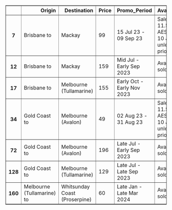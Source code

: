 <table border="1" class="dataframe">
  <thead>
    <tr style="text-align: right;">
      <th></th>
      <th>Origin</th>
      <th>Destination</th>
      <th>Price</th>
      <th>Promo_Period</th>
      <th>Available_Until</th>
    </tr>
  </thead>
  <tbody>
    <tr>
      <th>7</th>
      <td>Brisbane to</td>
      <td>Mackay</td>
      <td>99</td>
      <td>15 Jul 23 - 09 Sep 23</td>
      <td>Sale ends 11.59pm AEST Monday 10 July 2023, unless sold out prior.</td>
    </tr>
    <tr>
      <th>12</th>
      <td>Brisbane to</td>
      <td>Mackay</td>
      <td>159</td>
      <td>Mid Jul - Early Sep 2023</td>
      <td>Available until sold out</td>
    </tr>
    <tr>
      <th>17</th>
      <td>Brisbane to</td>
      <td>Melbourne (Tullamarine)</td>
      <td>155</td>
      <td>Early Oct - Early Nov 2023</td>
      <td>Available until sold out</td>
    </tr>
    <tr>
      <th>34</th>
      <td>Gold Coast to</td>
      <td>Melbourne (Avalon)</td>
      <td>49</td>
      <td>02 Aug 23 - 31 Aug 23</td>
      <td>Sale ends 11.59pm AEST Monday 10 July 2023, unless sold out prior.</td>
    </tr>
    <tr>
      <th>72</th>
      <td>Gold Coast to</td>
      <td>Melbourne (Avalon)</td>
      <td>196</td>
      <td>Late Jul - Early Sep 2023</td>
      <td>Available until sold out</td>
    </tr>
    <tr>
      <th>128</th>
      <td>Gold Coast to</td>
      <td>Melbourne (Tullamarine)</td>
      <td>129</td>
      <td>Late Jul - Late Sep 2023</td>
      <td>Available until sold out</td>
    </tr>
    <tr>
      <th>160</th>
      <td>Melbourne (Tullamarine) to</td>
      <td>Whitsunday Coast (Proserpine)</td>
      <td>60</td>
      <td>Late Jan - Late Mar 2024</td>
      <td>Available until sold out</td>
    </tr>
  </tbody>
</table>